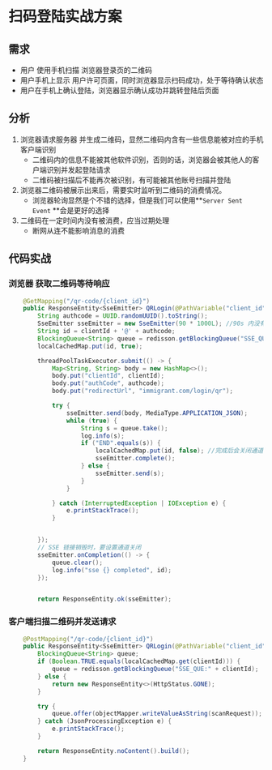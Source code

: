 # 扫码登陆实战方案

## 需求

- 用户 使用手机扫描 浏览器登录页的二维码
- 用户手机上显示 用户许可页面，同时浏览器显示扫码成功，处于等待确认状态
- 用户在手机上确认登陆，浏览器显示确认成功并跳转登陆后页面

## 分析

1. 浏览器请求服务器 并生成二维码，显然二维码内含有一些信息能被对应的手机客户端识别
   - 二维码内的信息不能被其他软件识别，否则的话，浏览器会被其他人的客户端识别并发起登陆请求
   - 二维码被扫描后不能再次被识别，有可能被其他账号扫描并登陆
2. 浏览器二维码被展示出来后，需要实时监听到二维码的消费情况。
   - 浏览器轮询显然是个不错的选择，但是我们可以使用**`Server Sent Event` **会是更好的选择
3. 二维码在一定时间内没有被消费，应当过期处理
   - 断网从连不能影响消息的消费

## 代码实战

### 浏览器 获取二维码等待响应

```java
    @GetMapping("/qr-code/{client_id}")
    public ResponseEntity<SseEmitter> QRLogin(@PathVariable("client_id") String clientId) {
        String authcode = UUID.randomUUID().toString();
        SseEmitter sseEmitter = new SseEmitter(90 * 1000L); //90s 内没有完成 SSE会超时
        String id = clientId + '@' + authcode;
        BlockingQueue<String> queue = redisson.getBlockingQueue("SSE_QUE:" + id); // 生成通道
        localCachedMap.put(id, true);

        threadPoolTaskExecutor.submit(() -> {
            Map<String, String> body = new HashMap<>();
            body.put("clientId", clientId);
            body.put("authCode", authcode);
            body.put("redirectUrl", "immigrant.com/login/qr");

            try {
                sseEmitter.send(body, MediaType.APPLICATION_JSON);
                while (true) {
                    String s = queue.take();
                    log.info(s);
                    if ("END".equals(s)) {
                        localCachedMap.put(id, false); //完成后会关闭通道, 二维码泄露也不会发送消息到服务端
                        sseEmitter.complete();
                    } else {
                        sseEmitter.send(s);
                    }
                }

            } catch (InterruptedException | IOException e) {
                e.printStackTrace();
            }


        });
        // SSE 链接销毁时，要设置通道关闭
        sseEmitter.onCompletion(() -> {
            queue.clear();
            log.info("sse {} completed", id);
        });


        return ResponseEntity.ok(sseEmitter);
```

### 客户端扫描二维码并发送请求

```java
    @PostMapping("/qr-code/{client_id}")
    public ResponseEntity<SseEmitter> QRLogin(@PathVariable("client_id") String clientId,@RequestBody ScanRequest request) {
        BlockingQueue<String> queue;
        if (Boolean.TRUE.equals(localCachedMap.get(clientId))) {
            queue = redisson.getBlockingQueue("SSE_QUE:" + clientId);
        } else {
            return new ResponseEntity<>(HttpStatus.GONE);
        }

        try {
            queue.offer(objectMapper.writeValueAsString(scanRequest));
        } catch (JsonProcessingException e) {
            e.printStackTrace();
        }

        return ResponseEntity.noContent().build();
    }    
```
